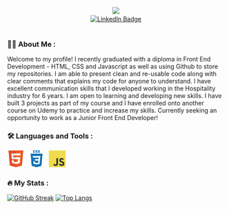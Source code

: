 <div id="header" align="center">
  <img src="https://media.giphy.com/media/v1.Y2lkPTc5MGI3NjExbjBnb2RvMHJ5Zzh5bWVrZDgwYjg2eGFuYmVxYWx3MWpydmY2cGw0bCZlcD12MV9pbnRlcm5hbF9naWZfYnlfaWQmY3Q9Zw/MYI6NK4JOGpOzOriEg/giphy.gif" width="100"/>
  <div id="badges">
  <a href="http://linkedin.com/in/shamsul-ali-9503a31ba">
    <img src="https://img.shields.io/badge/LinkedIn-blue?style=for-the-badge&logo=linkedin&logoColor=white" alt="LinkedIn Badge"/>
  </a>
  </div>
  <div id="badges">
    <img src="https://komarev.com/ghpvc/?username=code120798&style=flat-square&color=blue" alt=""/>
  </div>
</div>

### 👨‍💻 About Me :
Welcome to my profile! I recently graduated with a diploma in Front End Development - HTML, CSS and Javascript as well as using Github to store my repositories. I am able to present clean and re-usable code along with clear comments that explains my code for anyone to understand. I have excellent communication skills that I developed working in the Hospitality industry for 6 years. I am open to learning and developing new skills. I have built 3 projects as part of my course and I have enrolled onto another course on Udemy to practice and increase my skills. Currently seeking an opportunity to work as a Junior Front End Developer!

### :hammer_and_wrench: Languages and Tools :

<div>
  <img src="https://github.com/devicons/devicon/blob/master/icons/html5/html5-original.svg" title="HTML5" alt="HTML" width="40" height="40"/>&nbsp;
  <img src="https://github.com/devicons/devicon/blob/master/icons/css3/css3-plain-wordmark.svg"  title="CSS3" alt="CSS" width="40" height="40"/>&nbsp;
  <img src="https://github.com/devicons/devicon/blob/master/icons/javascript/javascript-original.svg" title="JavaScript" alt="JavaScript" width="40" height="40"/>&nbsp;
</div>

### 🔥 My Stats :
[![GitHub Streak](http://github-readme-streak-stats.herokuapp.com?user=code120798&theme=dark&background=000000)](https://git.io/streak-stats)
[![Top Langs](https://github-readme-stats.vercel.app/api/top-langs/?username=code120798&layout=compact&theme=vision-friendly-dark)](https://github.com/anuraghazra/github-readme-stats)

<!--
**code120798/code120798** is a ✨ _special_ ✨ repository because its `README.md` (this file) appears on your GitHub profile.

Here are some ideas to get you started:

- 🔭 I’m currently working on ...
- 🌱 I’m currently learning ...
- 👯 I’m looking to collaborate on ...
- 🤔 I’m looking for help with ...
- 💬 Ask me about ...
- 📫 How to reach me: ...
- 😄 Pronouns: ...
- ⚡ Fun fact: ...
-->
